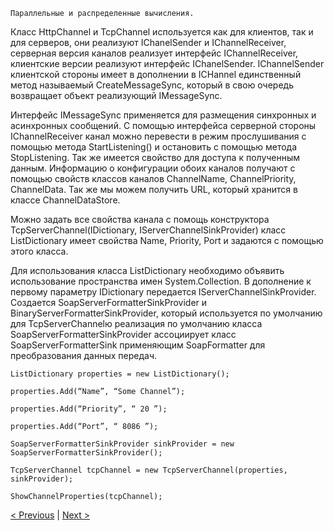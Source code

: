 ```
Параллельные и распределенные вычисления.
```
Класс HttpChannel и TcpChannel используется как для клиентов, так и для серверов, они реализуют
IChanelSender и IChannelReceiver, серверная версия каналов реализует интерфейс
IChannelReceiver, клиентские версии реализуют интерфейс IChanelSender. IChannelSender
клиентской стороны имеет в дополнении в ICHannel единственный метод называемый
CreateMessageSync, который в свою очередь возвращает объект реализующий IMessageSync.

Интерфейс IMessageSync применяется для размещения синхронных и асинхронных сообщений. С
помощью интерфейса серверной стороны IChannelReceiver канал можно перевести в режим
прослушивания с помощью метода StartListening() и остановить с помощью метода StopListening.
Так же имеется свойство для доступа к полученным данным. Информацию о конфигурации обоих
каналов получают с помощью свойств классов каналов ChannelName, ChannelPriority, ChannelData.
Так же мы можем получить URL, который хранится в классе ChannelDataStore. 

Можно задать все свойства канала с помощь конструктора TcpServerChannel(IDictionary, IServerChannelSinkProvider)
класс ListDictionary имеет свойства Name, Priority, Port и задаются с помощью этого класса. 

Для использования класса ListDictionary необходимо объявить использование пространства имен
System.Collection. В дополнение к первому параметру IDictionary передается
IServerChannelSinkProvider. Создается SoapServerFormatterSinkProvider и
BinaryServerFormatterSinkProvider, который используется по умолчанию для TcpServerChannelю
реализация по умолчанию класса SoapServerFormatterSinkProvider ассоциирует класс
SoapServerFormatterSink применяющим SoapFormatter для преобразования данных передач.

```
ListDictionary properties = new ListDictionary();

properties.Add(“Name”, “Some Channel”);

properties.Add(“Priority”, “ 20 ”);

properties.Add(“Port”, “ 8086 ”);

SoapServerFormatterSinkProvider sinkProvider = new SoapServerFormatterSinkProvider();

TcpServerChannel tcpChannel = new TcpServerChannel(properties, sinkProvider);

ShowChannelProperties(tcpChannel);
```

[< Previous](10.md) | [Next >](12.md)